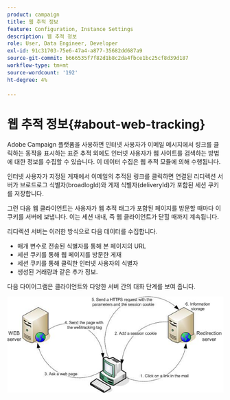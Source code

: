 ```yaml
---
product: campaign
title: 웹 추적 정보
feature: Configuration, Instance Settings
description: 웹 추적 정보
role: User, Data Engineer, Developer
exl-id: 91c31703-75e6-47a4-a877-35682dd687a9
source-git-commit: b666535f7f82d1b8c2da4fbce1bc25cf8d39d187
workflow-type: tm+mt
source-wordcount: '192'
ht-degree: 4%

---
```


# 웹 추적 정보{#about-web-tracking}

Adobe Campaign 플랫폼을 사용하면 인터넷 사용자가 이메일 메시지에서 링크를 클릭하는 동작을 표시하는 표준 추적 외에도 인터넷 사용자가 웹 사이트를 검색하는 방법에 대한 정보를 수집할 수 있습니다. 이 데이터 수집은 웹 추적 모듈에 의해 수행됩니다.

인터넷 사용자가 지정된 게재에서 이메일의 추적된 링크를 클릭하면 연결된 리디렉션 서버가 브로드로그 식별자(broadlogId)와 게재 식별자(deliveryId)가 포함된 세션 쿠키를 저장합니다.

그런 다음 웹 클라이언트는 사용자가 웹 추적 태그가 포함된 페이지를 방문할 때마다 이 쿠키를 서버에 보냅니다. 이는 세션 내내, 즉 웹 클라이언트가 닫힐 때까지 계속됩니다.

리디렉션 서버는 이러한 방식으로 다음 데이터를 수집합니다.

* 매개 변수로 전송된 식별자를 통해 본 페이지의 URL
* 세션 쿠키를 통해 웹 페이지를 방문한 게재
* 세션 쿠키를 통해 클릭한 인터넷 사용자의 식별자
* 생성된 거래량과 같은 추가 정보.

다음 다이어그램은 클라이언트와 다양한 서버 간의 대화 단계를 보여 줍니다.

![](assets/d_ncs_integration_webtracking_structure1.png)
